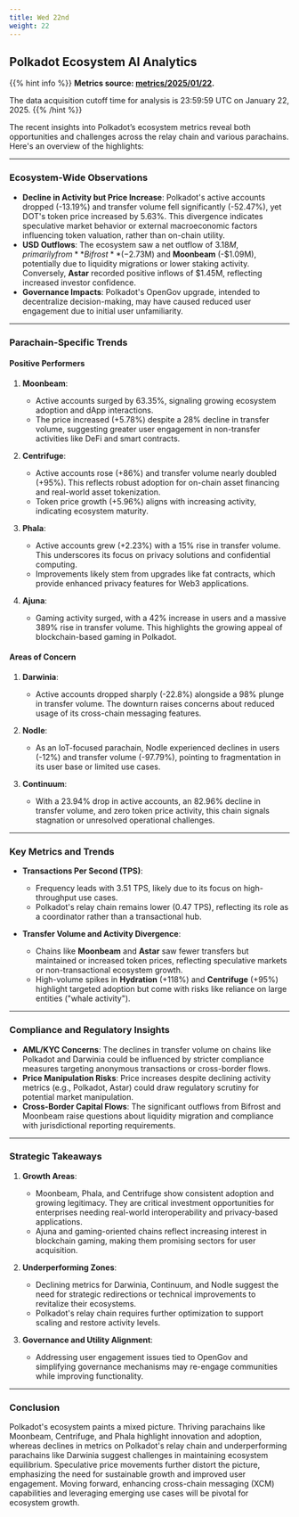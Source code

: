 ```yaml
---
title: Wed 22nd
weight: 22
---
```


## **Polkadot Ecosystem AI Analytics**
{{% hint info %}}
**Metrics source: [metrics/2025/01/22](../../../../metrics/2025/01/22).**

The data acquisition cutoff time for analysis is 23:59:59 UTC on January 22, 2025.
{{% /hint %}}

The recent insights into Polkadot’s ecosystem metrics reveal both opportunities and challenges across the relay chain and various parachains. Here's an overview of the highlights:

---

### Ecosystem-Wide Observations
- **Decline in Activity but Price Increase**: Polkadot's active accounts dropped (-13.19%) and transfer volume fell significantly (-52.47%), yet DOT's token price increased by 5.63%. This divergence indicates speculative market behavior or external macroeconomic factors influencing token valuation, rather than on-chain utility.
- **USD Outflows**: The ecosystem saw a net outflow of $3.18M, primarily from **Bifrost** (-$2.73M) and **Moonbeam** (-$1.09M), potentially due to liquidity migrations or lower staking activity. Conversely, **Astar** recorded positive inflows of $1.45M, reflecting increased investor confidence.
- **Governance Impacts**: Polkadot's OpenGov upgrade, intended to decentralize decision-making, may have caused reduced user engagement due to initial user unfamiliarity.

---

### Parachain-Specific Trends

#### Positive Performers
1. **Moonbeam**:
   - Active accounts surged by 63.35%, signaling growing ecosystem adoption and dApp interactions.
   - The price increased (+5.78%) despite a 28% decline in transfer volume, suggesting greater user engagement in non-transfer activities like DeFi and smart contracts.

2. **Centrifuge**:
   - Active accounts rose (+86%) and transfer volume nearly doubled (+95%). This reflects robust adoption for on-chain asset financing and real-world asset tokenization.
   - Token price growth (+5.96%) aligns with increasing activity, indicating ecosystem maturity.

3. **Phala**:
   - Active accounts grew (+2.23%) with a 15% rise in transfer volume. This underscores its focus on privacy solutions and confidential computing.
   - Improvements likely stem from upgrades like fat contracts, which provide enhanced privacy features for Web3 applications.

4. **Ajuna**:
   - Gaming activity surged, with a 42% increase in users and a massive 389% rise in transfer volume. This highlights the growing appeal of blockchain-based gaming in Polkadot.

#### Areas of Concern
1. **Darwinia**:
   - Active accounts dropped sharply (-22.8%) alongside a 98% plunge in transfer volume. The downturn raises concerns about reduced usage of its cross-chain messaging features.

2. **Nodle**:
   - As an IoT-focused parachain, Nodle experienced declines in users (-12%) and transfer volume (-97.79%), pointing to fragmentation in its user base or limited use cases.

3. **Continuum**:
   - With a 23.94% drop in active accounts, an 82.96% decline in transfer volume, and zero token price activity, this chain signals stagnation or unresolved operational challenges.

---

### Key Metrics and Trends
- **Transactions Per Second (TPS)**:
  - Frequency leads with 3.51 TPS, likely due to its focus on high-throughput use cases.
  - Polkadot's relay chain remains lower (0.47 TPS), reflecting its role as a coordinator rather than a transactional hub.

- **Transfer Volume and Activity Divergence**:
  - Chains like **Moonbeam** and **Astar** saw fewer transfers but maintained or increased token prices, reflecting speculative markets or non-transactional ecosystem growth.
  - High-volume spikes in **Hydration** (+118%) and **Centrifuge** (+95%) highlight targeted adoption but come with risks like reliance on large entities ("whale activity").

---

### Compliance and Regulatory Insights
- **AML/KYC Concerns**: The declines in transfer volume on chains like Polkadot and Darwinia could be influenced by stricter compliance measures targeting anonymous transactions or cross-border flows.
- **Price Manipulation Risks**: Price increases despite declining activity metrics (e.g., Polkadot, Astar) could draw regulatory scrutiny for potential market manipulation.
- **Cross-Border Capital Flows**: The significant outflows from Bifrost and Moonbeam raise questions about liquidity migration and compliance with jurisdictional reporting requirements.

---

### Strategic Takeaways
1. **Growth Areas**:
   - Moonbeam, Phala, and Centrifuge show consistent adoption and growing legitimacy. They are critical investment opportunities for enterprises needing real-world interoperability and privacy-based applications.
   - Ajuna and gaming-oriented chains reflect increasing interest in blockchain gaming, making them promising sectors for user acquisition.

2. **Underperforming Zones**:
   - Declining metrics for Darwinia, Continuum, and Nodle suggest the need for strategic redirections or technical improvements to revitalize their ecosystems.
   - Polkadot's relay chain requires further optimization to support scaling and restore activity levels.

3. **Governance and Utility Alignment**:
   - Addressing user engagement issues tied to OpenGov and simplifying governance mechanisms may re-engage communities while improving functionality.

---

### Conclusion
Polkadot's ecosystem paints a mixed picture. Thriving parachains like Moonbeam, Centrifuge, and Phala highlight innovation and adoption, whereas declines in metrics on Polkadot's relay chain and underperforming parachains like Darwinia suggest challenges in maintaining ecosystem equilibrium. Speculative price movements further distort the picture, emphasizing the need for sustainable growth and improved user engagement. Moving forward, enhancing cross-chain messaging (XCM) capabilities and leveraging emerging use cases will be pivotal for ecosystem growth.

